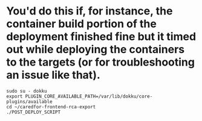 # You'd do this if, for instance, the container build portion of the deployment finished fine but it timed out while deploying the containers to the targets (or for troubleshooting an issue like that).
    sudo su - dokku
    export PLUGIN_CORE_AVAILABLE_PATH=/var/lib/dokku/core-plugins/available
    cd ~/caredfor-frontend-rca-export
    ./POST_DEPLOY_SCRIPT